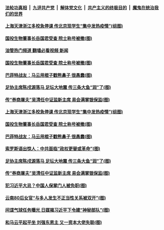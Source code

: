 ####  [法轮功真相](../../../../basic/blob/master/README.md?t=02220012) &nbsp;|&nbsp; [九评共产党](../../../../9ping.md/blob/master/README.md?t=02220012) &nbsp;|&nbsp; [解体党文化](../../../../jtdwh.md/blob/master/README.md?t=02220012)  &nbsp;|&nbsp; [共产主义的终极目的](../../../../gczydzjmd.md/blob/master/README.md?t=02220012) &nbsp;|&nbsp; [魔鬼在统治我们的世界](../../../../mgztzwmdsj.md/blob/master/README.md?t=02220012) 

#### [上海天津浙江多校急停课 传北京现学生“集中发热疫情”(组图)](../pages/p2/1029468.md?t=02220012) 


#### [国投生物董事长岳国君受查 院士称号被撤(图)](../pages/p2/1029330.md?t=02220012) 
#### [油管热门频道 翻墙必看视频 新闻](http://129.146.143.75:81/youtube.html?02220012)
#### [国投生物董事长岳国君受查 院士称号被撤(图)](../pages/p2/1029330.md?t=02220012) 

#### [巴菲特战友：马云用棍子戳熊鼻子 很愚蠢(图)](../pages/p2/1029326.md?t=02220012) 

#### [足协主席陈戌源落马 足坛大地震 传三条大鱼“润”了(图)](../pages/p2/1029311.md?t=02220012) 

#### [传“券商屠夫”吴清任中证监新主席 易会满掌银保监(图)](../pages/p2/1029260.md?t=02220012) 


#### [上海天津浙江多校急停课 传北京现学生“集中发热疫情”(组图)](../pages/p2/1029468.md?t=02220012) 





#### [国投生物董事长岳国君受查 院士称号被撤(图)](../pages/p2/1029330.md?t=02220012) 

#### [巴菲特战友：马云用棍子戳熊鼻子 很愚蠢(图)](../pages/p2/1029326.md?t=02220012) 

#### [索罗斯语出惊人：中共面临“政权更替或革命”(图)](../pages/p2/1029261.md?t=02220012) 

#### [足协主席陈戌源落马 足坛大地震 传三条大鱼“润”了(图)](../pages/p2/1029311.md?t=02220012) 

#### [传“券商屠夫”吴清任中证监新主席 易会满掌银保监(图)](../pages/p2/1029260.md?t=02220012) 

#### [犯习近平大忌？中国人保掌门人被免职(图)](../pages/p2/1029254.md?t=02220012) 



#### [云南80后女官“与多人发生不正当性关系被双开”(图)](../pages/p2/1029217.md?t=02220012) 


#### [间谍气球任务曝光 日媒揭习近平下令建“神秘部队”(图)](../pages/p2/1029171.md?t=02220012) 


#### [和马云平起平坐 刘强东恩主 又一资本大佬失联(图)](../pages/p2/1029162.md?t=02220012) 


<img src='http://gfw-breaker.win/goodnews/indexes/p2.md' width='0px' height='0px'/>
